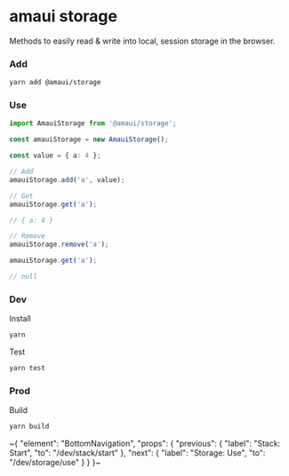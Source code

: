 
# amaui storage

Methods to easily read & write into local, session storage in the browser.

### Add

```sh
yarn add @amaui/storage
```

### Use

```ts
import AmauiStorage from '@amaui/storage';

const amauiStorage = new AmauiStorage();

const value = { a: 4 };

// Add
amauiStorage.add('a', value);

// Get
amauiStorage.get('a');

// { a: 4 }

// Remove
amauiStorage.remove('a');

amauiStorage.get('a');

// null
```

### Dev

Install

```sh
yarn
```

Test

```sh
yarn test
```

### Prod

Build

```sh
yarn build
```

~{
  "element": "BottomNavigation",
  "props": {
    "previous": {
      "label": "Stack: Start",
      "to": "/dev/stack/start"
    },
    "next": {
      "label": "Storage: Use",
      "to": "/dev/storage/use"
    }
  }
}~
